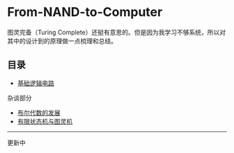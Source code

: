 # From-NAND-to-Computer

 图灵完备（Turing Complete）还挺有意思的。但是因为我学习不够系统，所以对其中的设计到的原理做一点梳理和总结。

## 目录

- [基础逻辑电路](基础逻辑电路.md)


杂谈部分
- [布尔代数的发展](布尔代数的发展.md)
- [有限状态机与图灵机](有限状态机与图灵机.md)
---
更新中
